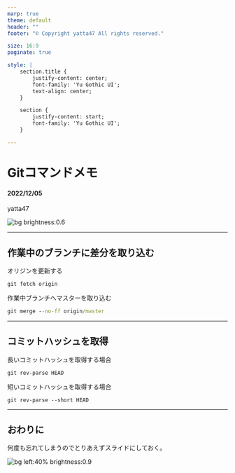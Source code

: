 ```yaml
---
marp: true
theme: default
header: ""
footer: "© Copyright yatta47 All rights reserved."

size: 16:9
paginate: true

style: |
    section.title {
        justify-content: center;
        font-family: 'Yu Gothic UI';
        text-align: center;
    }

    section {
        justify-content: start;
        font-family: 'Yu Gothic UI';
    }

---
```

<!-- _class: title -->

# Gitコマンドメモ

#### 2022/12/05

yatta47

<!--
_color: white
_footer: 'Photo by Clyde RS on Unsplash'
-->
![bg brightness:0.6](https://images.unsplash.com/photo-1514454529242-9e4677563e7b?ixlib=rb-1.2.1&ixid=MnwxMjA3fDB8MHxwaG90by1wYWdlfHx8fGVufDB8fHx8&auto=format&fit=crop&w=750&q=80)

---

## 作業中のブランチに差分を取り込む

オリジンを更新する

```command
git fetch origin
```

作業中ブランチへマスターを取り込む

```cmd
git merge --no-ff origin/master
```

---

## コミットハッシュを取得

長いコミットハッシュを取得する場合

```command
git rev-parse HEAD
```

短いコミットハッシュを取得する場合

```command
git rev-parse --short HEAD
```

---

## おわりに

何度も忘れてしまうのでとりあえずスライドにしておく。

<!--
_footer: 'Photo by Taylor Van Riper on Unsplash'
-->
![bg left:40% brightness:0.9](https://images.unsplash.com/photo-1513002749550-c59d786b8e6c?ixid=MnwxMjA3fDB8MHxwaG90by1wYWdlfHx8fGVufDB8fHx8&ixlib=rb-1.2.1&auto=format&fit=crop&w=750&q=80)
